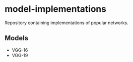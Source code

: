 # model-implementations
Repository containing implementations of popular networks.

## Models
- VGG-16
- VGG-19
